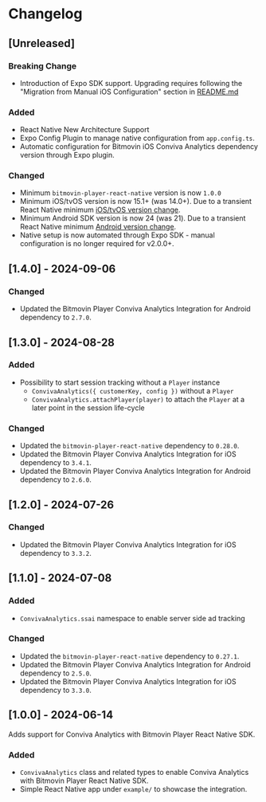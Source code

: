 # Changelog

## [Unreleased]

### Breaking Change

- Introduction of Expo SDK support. Upgrading requires following the "Migration from Manual iOS Configuration" section in [README.md](README.md#migration-from-manual-ios-configuration)

### Added

- React Native New Architecture Support
- Expo Config Plugin to manage native configuration from `app.config.ts`.
- Automatic configuration for Bitmovin iOS Conviva Analytics dependency version through Expo plugin.

### Changed

- Minimum `bitmovin-player-react-native` version is now `1.0.0`
- Minimum iOS/tvOS version is now 15.1+ (was 14.0+). Due to a transient React Native minimum [iOS/tvOS version change](https://github.com/react-native-community/discussions-and-proposals/discussions/812).
- Minimum Android SDK version is now 24 (was 21). Due to a transient React Native minimum [Android version change](https://github.com/react-native-community/discussions-and-proposals/discussions/802).
- Native setup is now automated through Expo SDK - manual configuration is no longer required for v2.0.0+.

## [1.4.0] - 2024-09-06

### Changed

- Updated the Bitmovin Player Conviva Analytics Integration for Android dependency to `2.7.0`.

## [1.3.0] - 2024-08-28

### Added

- Possibility to start session tracking without a `Player` instance
  - `ConvivaAnalytics({ customerKey, config })` without a `Player`
  - `ConvivaAnalytics.attachPlayer(player)` to attach the `Player` at a later point in the session life-cycle

### Changed

- Updated the `bitmovin-player-react-native` dependency to `0.28.0`.
- Updated the Bitmovin Player Conviva Analytics Integration for iOS dependency to `3.4.1`.
- Updated the Bitmovin Player Conviva Analytics Integration for Android dependency to `2.6.0`.

## [1.2.0] - 2024-07-26

### Changed

- Updated the Bitmovin Player Conviva Analytics Integration for iOS dependency to `3.3.2`.

## [1.1.0] - 2024-07-08

### Added

- `ConvivaAnalytics.ssai` namespace to enable server side ad tracking

### Changed

- Updated the `bitmovin-player-react-native` dependency to `0.27.1`.
- Updated the Bitmovin Player Conviva Analytics Integration for Android dependency to `2.5.0`.
- Updated the Bitmovin Player Conviva Analytics Integration for iOS dependency to `3.3.0`.

## [1.0.0] - 2024-06-14

Adds support for Conviva Analytics with Bitmovin Player React Native SDK.

### Added

- `ConvivaAnalytics` class and related types to enable Conviva Analytics with Bitmovin Player React Native SDK.
- Simple React Native app under `example/` to showcase the integration.
